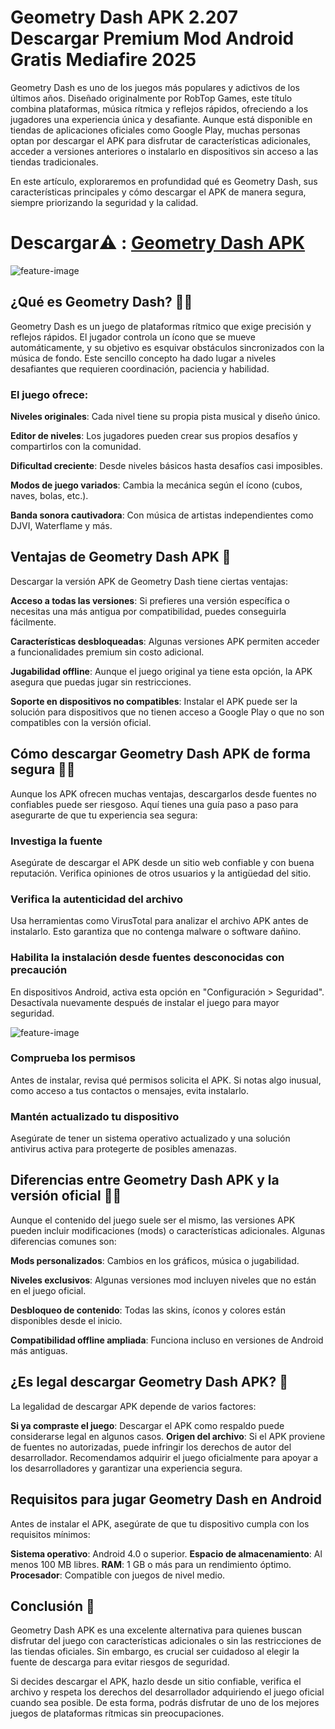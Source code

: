 # Geometry Dash APK 2.207 Descargar Premium Mod Android Gratis Mediafire 2025

Geometry Dash es uno de los juegos más populares y adictivos de los últimos años. Diseñado originalmente por RobTop Games, este título combina plataformas, música rítmica y reflejos rápidos, ofreciendo a los jugadores una experiencia única y desafiante. Aunque está disponible en tiendas de aplicaciones oficiales como Google Play, muchas personas optan por descargar el APK para disfrutar de características adicionales, acceder a versiones anteriores o instalarlo en dispositivos sin acceso a las tiendas tradicionales.

En este artículo, exploraremos en profundidad qué es Geometry Dash, sus características principales y cómo descargar el APK de manera segura, siempre priorizando la seguridad y la calidad.

# Descargar⚠️ : [Geometry Dash APK](https://geometrydashapk.xyz)

![feature-image](https://image.winudf.com/v2/image/Y29tLnJvYnRvcHguZ2VvbWV0cnlkYXNoc3ViemVyb19zY3JlZW5fMF8xNTI2MDE4NDI3XzAyMg/screen-0.jpg?fakeurl=1&type=.jpg)

## ¿Qué es Geometry Dash? 🙋‍♀️
Geometry Dash es un juego de plataformas rítmico que exige precisión y reflejos rápidos. El jugador controla un ícono que se mueve automáticamente, y su objetivo es esquivar obstáculos sincronizados con la música de fondo. Este sencillo concepto ha dado lugar a niveles desafiantes que requieren coordinación, paciencia y habilidad.

### El juego ofrece:

**Niveles originales**: Cada nivel tiene su propia pista musical y diseño único.

**Editor de niveles**: Los jugadores pueden crear sus propios desafíos y compartirlos con la comunidad.

**Dificultad creciente**: Desde niveles básicos hasta desafíos casi imposibles.

**Modos de juego variados**: Cambia la mecánica según el ícono (cubos, naves, bolas, etc.).

**Banda sonora cautivadora**: Con música de artistas independientes como DJVI, Waterflame y más.

## Ventajas de Geometry Dash APK 🌈
Descargar la versión APK de Geometry Dash tiene ciertas ventajas:

**Acceso a todas las versiones**: Si prefieres una versión específica o necesitas una más antigua por compatibilidad, puedes conseguirla fácilmente.

**Características desbloqueadas**: Algunas versiones APK permiten acceder a funcionalidades premium sin costo adicional.

**Jugabilidad offline**: Aunque el juego original ya tiene esta opción, la APK asegura que puedas jugar sin restricciones.

**Soporte en dispositivos no compatibles**: Instalar el APK puede ser la solución para dispositivos que no tienen acceso a Google Play o que no son compatibles con la versión oficial.

## Cómo descargar Geometry Dash APK de forma segura 👩‍💻
Aunque los APK ofrecen muchas ventajas, descargarlos desde fuentes no confiables puede ser riesgoso. Aquí tienes una guía paso a paso para asegurarte de que tu experiencia sea segura:

### Investiga la fuente
Asegúrate de descargar el APK desde un sitio web confiable y con buena reputación. Verifica opiniones de otros usuarios y la antigüedad del sitio.

### Verifica la autenticidad del archivo
Usa herramientas como VirusTotal para analizar el archivo APK antes de instalarlo. Esto garantiza que no contenga malware o software dañino.

### Habilita la instalación desde fuentes desconocidas con precaución
En dispositivos Android, activa esta opción en "Configuración > Seguridad". Desactívala nuevamente después de instalar el juego para mayor seguridad.

![feature-image](https://image.winudf.com/v2/image/Y29tLnJvYnRvcHguZ2VvbWV0cnlkYXNod29ybGRfc2NyZWVuXzBfMTUxMzk3MDE1M18wMTE/screen-0.jpg?fakeurl=1&type=.jpg)

### Comprueba los permisos
Antes de instalar, revisa qué permisos solicita el APK. Si notas algo inusual, como acceso a tus contactos o mensajes, evita instalarlo.

### Mantén actualizado tu dispositivo
Asegúrate de tener un sistema operativo actualizado y una solución antivirus activa para protegerte de posibles amenazas.

## Diferencias entre Geometry Dash APK y la versión oficial 👩‍💻

Aunque el contenido del juego suele ser el mismo, las versiones APK pueden incluir modificaciones (mods) o características adicionales. Algunas diferencias comunes son:

**Mods personalizados**: Cambios en los gráficos, música o jugabilidad.

**Niveles exclusivos**: Algunas versiones mod incluyen niveles que no están en el juego oficial.

**Desbloqueo de contenido**: Todas las skins, íconos y colores están disponibles desde el inicio.

**Compatibilidad offline ampliada**: Funciona incluso en versiones de Android más antiguas.

## ¿Es legal descargar Geometry Dash APK? 🍿
La legalidad de descargar APK depende de varios factores:

**Si ya compraste el juego**: Descargar el APK como respaldo puede considerarse legal en algunos casos.
**Origen del archivo**: Si el APK proviene de fuentes no autorizadas, puede infringir los derechos de autor del desarrollador.
Recomendamos adquirir el juego oficialmente para apoyar a los desarrolladores y garantizar una experiencia segura.

## Requisitos para jugar Geometry Dash en Android
Antes de instalar el APK, asegúrate de que tu dispositivo cumpla con los requisitos mínimos:

**Sistema operativo**: Android 4.0 o superior.
**Espacio de almacenamiento**: Al menos 100 MB libres.
**RAM**: 1 GB o más para un rendimiento óptimo.
**Procesador**: Compatible con juegos de nivel medio.

## Conclusión 🧙
Geometry Dash APK es una excelente alternativa para quienes buscan disfrutar del juego con características adicionales o sin las restricciones de las tiendas oficiales. Sin embargo, es crucial ser cuidadoso al elegir la fuente de descarga para evitar riesgos de seguridad.

Si decides descargar el APK, hazlo desde un sitio confiable, verifica el archivo y respeta los derechos del desarrollador adquiriendo el juego oficial cuando sea posible. De esta forma, podrás disfrutar de uno de los mejores juegos de plataformas rítmicas sin preocupaciones.

